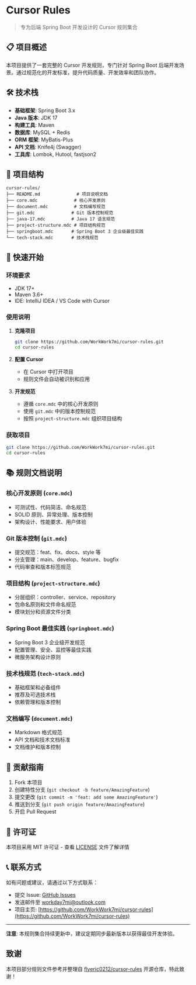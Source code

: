 # Cursor Rules

> 专为后端 Spring Boot 开发设计的 Cursor 规则集合

## 📋 项目概述

本项目提供了一套完整的 Cursor 开发规则，专门针对 Spring Boot 后端开发场景。通过规范化的开发标准，提升代码质量、开发效率和团队协作。

## 🛠️ 技术栈

- **基础框架**: Spring Boot 3.x
- **Java 版本**: JDK 17
- **构建工具**: Maven
- **数据库**: MySQL + Redis
- **ORM 框架**: MyBatis-Plus
- **API 文档**: Knife4j (Swagger)
- **工具库**: Lombok, Hutool, fastjson2

## 📁 项目结构

```
cursor-rules/
├── README.md              # 项目说明文档
├── core.mdc              # 核心开发原则
├── document.mdc          # 文档编写规范
├── git.mdc              # Git 版本控制规范
├── java-17.mdc          # Java 17 语言规范
├── project-structure.mdc # 项目结构规范
├── springboot.mdc       # Spring Boot 3 企业级最佳实践
└── tech-stack.mdc       # 技术栈规范
```


## 🚀 快速开始

### 环境要求

- JDK 17+
- Maven 3.6+
- IDE: IntelliJ IDEA / VS Code with Cursor

### 使用说明

1. **克隆项目**
   ```bash
   git clone https://github.com/WorkWork7mi/cursor-rules.git
   cd cursor-rules
   ```

2. **配置 Cursor**
   - 在 Cursor 中打开项目
   - 规则文件会自动被识别和应用

3. **开发规范**
   - 遵循 `core.mdc` 中的核心开发原则
   - 使用 `git.mdc` 中的版本控制规范
   - 按照 `project-structure.mdc` 组织项目结构

### 获取项目

```bash
git clone https://github.com/WorkWork7mi/cursor-rules.git
cd cursor-rules
```

## 📚 规则文档说明

### 核心开发原则 (`core.mdc`)
- 可测试性、代码简洁、命名规范
- SOLID 原则、异常处理、版本控制
- 架构设计、性能要求、用户体验

### Git 版本控制 (`git.mdc`)
- 提交规范：feat、fix、docs、style 等
- 分支管理：main、develop、feature、bugfix
- 代码审查和版本标签规范

### 项目结构 (`project-structure.mdc`)
- 分层组织：controller、service、repository
- 包命名原则和文件命名规范
- 模块划分和资源文件分类

### Spring Boot 最佳实践 (`springboot.mdc`)
- Spring Boot 3 企业级开发规范
- 配置管理、安全、监控等最佳实践
- 微服务架构设计原则

### 技术栈规范 (`tech-stack.mdc`)
- 基础框架和必备组件
- 推荐及可选技术栈
- 依赖管理和版本控制

### 文档编写 (`document.mdc`)
- Markdown 格式规范
- API 文档和技术文档标准
- 文档维护和版本控制

## 🤝 贡献指南

1. Fork 本项目
2. 创建特性分支 (`git checkout -b feature/AmazingFeature`)
3. 提交更改 (`git commit -m 'feat: add some AmazingFeature'`)
4. 推送到分支 (`git push origin feature/AmazingFeature`)
5. 开启 Pull Request

## 📄 许可证

本项目采用 MIT 许可证 - 查看 [LICENSE](LICENSE) 文件了解详情

## 📞 联系方式

如有问题或建议，请通过以下方式联系：

- 提交 Issue: [GitHub Issues](https://github.com/WorkWork7mi/cursor-rules/issues)
- 发送邮件至 workday7mi@outlook.com
- 项目主页: [https://github.com/WorkWork7mi/cursor-rules](https://github.com/WorkWork7mi/cursor-rules)

---

**注意**: 本规则集合持续更新中，建议定期同步最新版本以获得最佳开发体验。

## 致谢

本项目部分规则文件参考并整理自 [flyeric0212/cursor-rules](https://github.com/flyeric0212/cursor-rules) 开源仓库，特此致谢！
